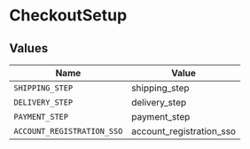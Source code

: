 # CheckoutSetup


## Values

| Name                       | Value                      |
| -------------------------- | -------------------------- |
| `SHIPPING_STEP`            | shipping_step              |
| `DELIVERY_STEP`            | delivery_step              |
| `PAYMENT_STEP`             | payment_step               |
| `ACCOUNT_REGISTRATION_SSO` | account_registration_sso   |
